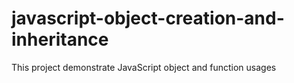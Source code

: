 # javascript-object-creation-and-inheritance
This project demonstrate JavaScript object and function usages
